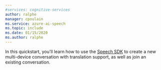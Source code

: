 ```yaml
---
#services: cognitive-services
author: ralphe
manager: cpoulain
ms.service: azure-ai-speech
ms.topic: include
ms.date: 01/15/2020
ms.author: ralphe
---
```


In this quickstart, you'll learn how to use the [Speech SDK](~/articles/ai-services/speech-service/speech-sdk.md) to create a new multi-device conversation with translation support, as well as join an existing conversation.
